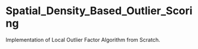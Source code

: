 # Spatial_Density_Based_Outlier_Scoring
Implementation of Local Outlier Factor Algorithm from Scratch.
